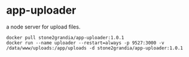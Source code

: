 # app-uploader

a node server for upload files.

```
docker pull stone2grandia/app-uploader:1.0.1
docker run --name uploader --restart=always -p 9527:3000 -v /data/www/uploads:/app/uploads -d stone2grandia/app-uploader:1.0.1
```
